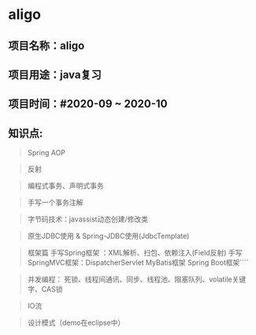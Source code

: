 aligo
=====
项目名称：aligo 
-------
项目用途：java复习
-------
项目时间：#2020-09 ~ 2020-10
-------

知识点:
------

>Spring AOP

>反射

>编程式事务、声明式事务

>手写一个事务注解

>字节码技术：javassist动态创建/修改类

>原生JDBC使用 & Spring-JDBC使用(JdbcTemplate)

>框架篇
手写Spring框架 ：XML解析、扫包、依赖注入(Field反射)
手写SpringMVC框架：DispatcherServlet
MyBatis框架
Spring Boot框架````


>并发编程：
死锁、线程间通讯、同步、线程池、阻塞队列、volatile关键字、CAS锁

>IO流

>设计模式（demo在eclipse中）
